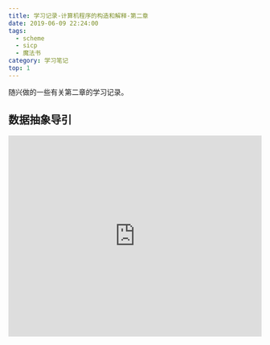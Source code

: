 ```yaml
---
title: 学习记录-计算机程序的构造和解释-第二章
date: 2019-06-09 22:24:00
tags:
  - scheme
  - sicp
  - 魔法书
category: 学习笔记
top: 1
---
```

随兴做的一些有关第二章的学习记录。
<!-- more -->
## 数据抽象导引

<iframe height="400px" width="100%" src="https://repl.it/@yuchanns/Introduction-to-Data-Abstraction?lite=true" scrolling="no" frameborder="no" allowtransparency="true" allowfullscreen="true" sandbox="allow-forms allow-pointer-lock allow-popups allow-same-origin allow-scripts allow-modals"></iframe>